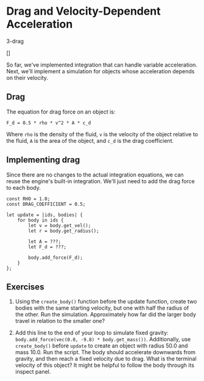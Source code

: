 # Drag and Velocity-Dependent Acceleration

3-drag

[]

So far, we've implemented integration that can handle variable acceleration.
Next, we'll implement a simulation for objects whose acceleration depends
on their velocity.

## Drag

The equation for drag force on an object is:

```
F_d = 0.5 * rho * v^2 * A * c_d
```

Where `rho` is the density of the fluid, `v` is the velocity of the object relative to the fluid,
`A` is the area of the object, and `c_d` is the drag coefficient.

## Implementing drag

Since there are no changes to the actual integration equations, we can reuse the engine's
built-in integration. We'll just need to add the drag force to each body.

```
const RHO = 1.0;
const DRAG_COEFFICIENT = 0.5;

let update = |ids, bodies| {
    for body in ids {
        let v = body.get_vel();
        let r = body.get_radius();

        let A = ???;
        let F_d = ???;

        body.add_force(F_d);
    }
};
```

## Exercises

1. Using the `create_body()` function before the update function, create two bodies with the same starting velocity, but one with
half the radius of the other. Run the simulation. Approximately how far did the larger body travel in relation
to the smaller one?

2. Add this line to the end of your loop to simulate fixed gravity: `body.add_force(vec(0.0, -9.8) * body.get_mass())`. Additionally, use `create_body()` before `update` to create an object with radius 50.0 and mass 10.0. Run the script. The body should accelerate downwards from gravity, and then reach a fixed velocity due to drag. What is the terminal velocity of this object? It might be helpful to follow the body through its inspect panel.
